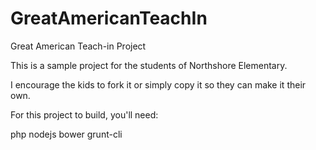 # GreatAmericanTeachIn
Great American Teach-in Project

This is a sample project for the students of Northshore Elementary.

I encourage the kids to fork it or simply copy it so they can make it their own.

For this project to build, you'll need:

php
nodejs
bower
grunt-cli

